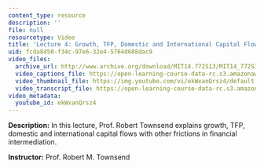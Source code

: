 ```yaml
---
content_type: resource
description: ''
file: null
resourcetype: Video
title: 'Lecture 4: Growth, TFP, Domestic and International Capital Flows'
uid: fcda8450-f34c-97e6-32e4-5764d688dac9
video_files:
  archive_url: http://www.archive.org/download/MIT14.772S13/MIT14_772S13_lec04_300k.mp4
  video_captions_file: https://open-learning-course-data-rc.s3.amazonaws.com/14-772-development-economics-macroeconomics-spring-2013/98d58cbb51965542a8db1bc5d8832005_ekWxanQrsz4.vtt
  video_thumbnail_file: https://img.youtube.com/vi/ekWxanQrsz4/default.jpg
  video_transcript_file: https://open-learning-course-data-rc.s3.amazonaws.com/14-772-development-economics-macroeconomics-spring-2013/4317cc9fd9b829a5c95b37757bc07ce8_ekWxanQrsz4.pdf
video_metadata:
  youtube_id: ekWxanQrsz4
---
```


**Description:** In this lecture, Prof. Robert Townsend explains growth, TFP, domestic and international capital flows with other frictions in financial intermediation.

**Instructor:** Prof. Robert M. Townsend